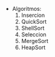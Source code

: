 * Algoritmos:
    1. Insercion
    2. QuickSort
    3. ShellSort
    4. Seleccion
    5. MergeSort
    6. HeapSort
